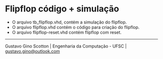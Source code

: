 # Flipflop código + simulação

* O arquivo tb_flipflop.vhd, contém a simulação do flipflop.
* O arquivo flipflop.vhd contém o código para criação do flipflop.
* O arquivo flipflop-reset.vhd contém flipflop com reset.

-------------------
Gustavo Gino Scotton    |   Engenharia da Computação - UFSC   |   gustavo.gino@outlook.com
